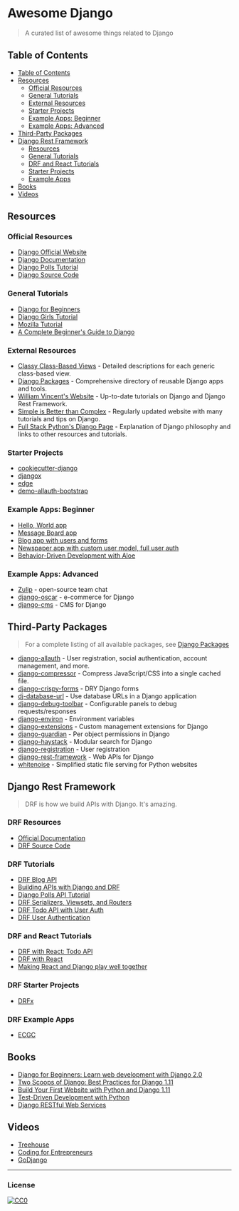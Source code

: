 # Awesome Django

> A curated list of awesome things related to Django

## Table of Contents

* [Table of Contents](#table-of-contents)
* [Resources](#resources)
  * [Official Resources](#official-resources)
  * [General Tutorials](#general-tutorials)
  * [External Resources](#external-resources)
  * [Starter Projects](#starter-projects)
  * [Example Apps: Beginner](#example-apps-beginner)
  * [Example Apps: Advanced](#example-app-advanced)
* [Third-Party Packages](#third-party-packages)
* [Django Rest Framework](#django-rest-framework)
  * [Resources](#drf-resources)
  * [General Tutorials](#drf-tutorials)
  * [DRF and React Tutorials](#drf-and-react-tutorials)
  * [Starter Projects](#drf-starter-projects)
  * [Example Apps](#drf-example-apps)
* [Books](#books)
* [Videos](#videos)

## Resources

### Official Resources

* [Django Official Website](https://www.djangoproject.com/)
* [Django Documentation](https://docs.djangoproject.com/en/dev/)
* [Django Polls Tutorial](https://docs.djangoproject.com/en/dev/intro/tutorial01/)
* [Django Source Code](https://github.com/django/django)

### General Tutorials

* [Django for Beginners](https://djangoforbeginners.com/)
* [Django Girls Tutorial](https://tutorial.djangogirls.org/en/)
* [Mozilla Tutorial](https://developer.mozilla.org/en-US/docs/Learn/Server-side/Django)
* [A Complete Beginner's Guide to Django](https://simpleisbetterthancomplex.com/series/beginners-guide/1.11/)

### External Resources

* [Classy Class-Based Views](http://ccbv.co.uk/) - Detailed descriptions for each generic class-based view.
* [Django Packages](https://djangopackages.org/) - Comprehensive directory of reusable Django apps and tools.
* [William Vincent's Website](https://wsvincent.com) - Up-to-date tutorials on Django and Django Rest Framework.
* [Simple is Better than Complex](https://simpleisbetterthancomplex.com/) - Regularly updated website with many tutorials and tips on Django.
* [Full Stack Python's Django Page](https://www.fullstackpython.com/django.html) - Explanation of Django philosophy and links to other resources and tutorials.

### Starter Projects

* [cookiecutter-django](https://github.com/pydanny/cookiecutter-django)
* [djangox](https://github.com/wsvincent/djangox)
* [edge](https://github.com/arocks/edge)
* [demo-allauth-bootstrap](https://github.com/aellerton/demo-allauth-bootstrap)

### Example Apps: Beginner

* [Hello, World app](https://github.com/wsvincent/djangoforbeginners/tree/master/ch2-hello-world-app)
* [Message Board app](https://github.com/wsvincent/djangoforbeginners/tree/master/ch4-message-board-app)
* [Blog app with users and forms](https://github.com/wsvincent/djangoforbeginners/tree/master/ch7-blog-app-with-users)
* [Newspaper app with custom user model, full user auth](https://github.com/wsvincent/djangoforbeginners/tree/master/ch15-comments)
* [Behavior-Driven Development with Aloe](https://github.com/testdrivenio/django-aloe-bdd)

### Example Apps: Advanced

* [Zulip](https://github.com/zulip/zulip) - open-source team chat
* [django-oscar](https://github.com/django-oscar/django-oscar) - e-commerce for Django
* [django-cms](https://github.com/divio/django-cms) - CMS for Django

## Third-Party Packages

> For a complete listing of all available packages, see [Django Packages](https://djangopackages.org/)

* [django-allauth](https://github.com/pennersr/django-allauth/) - User registration, social authentication, account management, and more.
* [django-compressor](https://github.com/django-compressor/django-compressor/) - Compress JavaScript/CSS into a single cached file.
* [django-crispy-forms](https://github.com/django-crispy-forms/django-crispy-forms/) - DRY Django forms
* [dj-database-url](https://github.com/kennethreitz/dj-database-url/) - Use database URLs in a Django application
* [django-debug-toolbar](https://github.com/jazzband/django-debug-toolbar/) - Configurable panels to debug requests/responses
* [django-environ](https://github.com/joke2k/django-environ) - Environment variables
* [django-extensions](https://github.com/django-extensions/django-extensions/) - Custom management extensions for Django
* [django-guardian](https://github.com/django-guardian/django-guardian) - Per object permissions in Django
* [django-haystack](https://github.com/django-haystack/django-haystack) - Modular search for Django
* [django-registration](https://github.com/macropin/django-registration/) - User registration
* [django-rest-framework](https://github.com/encode/django-rest-framework) - Web APIs for Django
* [whitenoise](https://github.com/evansd/whitenoise) - Simplified static file serving for Python websites

## Django Rest Framework

> DRF is how we build APIs with Django. It's amazing.

### DRF Resources

* [Official Documentation](http://www.django-rest-framework.org/)
* [DRF Source Code](https://github.com/encode/django-rest-framework)

### DRF Tutorials

* [DRF Blog API](https://wsvincent.com/django-rest-framework-tutorial/)
* [Building APIs with Django and DRF](https://books.agiliq.com/projects/django-api-polls-tutorial/en/latest/)
* [Django Polls API Tutorial](https://wsvincent.com/django-polls-tutorial-api/)
* [DRF Serializers, Viewsets, and Routers](https://wsvincent.com/django-rest-framework-serializers-viewsets-routers/)
* [DRF Todo API with User Auth](https://wsvincent.com/django-rest-framework-authentication-tutorial/)
* [DRF User Authentication](https://wsvincent.com/django-rest-framework-user-authentication-tutorial/)

### DRF and React Tutorials

* [DRF with React: Todo API](https://wsvincent.com/django-rest-framework-react-tutorial/)
* [DRF with React](https://www.valentinog.com/blog/tutorial-api-django-rest-react/)
* [Making React and Django play well together](https://fractalideas.com/blog/making-react-and-django-play-well-together/)

### DRF Starter Projects

* [DRFx](https://github.com/wsvincent/drfx)

### DRF Example Apps

* [ECGC](https://github.com/flowerncsu/ecgc-2017)

## Books

* [Django for Beginners: Learn web development with Django 2.0](https://leanpub.com/djangoforbeginners)
* [Two Scoops of Django: Best Practices for Django 1.11](https://www.twoscoopspress.com/products/two-scoops-of-django-1-11/)
* [Build Your First Website with Python and Django 1.11](https://www.amazon.com/Build-First-Website-Python-Django/dp/0994616856)
* [Test-Driven Development with Python](https://www.amazon.com/dp/1491958707)
* [Django RESTful Web Services](https://www.amazon.com/dp/1788833929)

## Videos

* [Treehouse](https://teamtreehouse.com/tracks/learn-django)
* [Coding for Entrepreneurs](https://www.codingforentrepreneurs.com/)
* [GoDjango](https://godjango.com/)

---

### License

[![CC0](http://i.creativecommons.org/p/zero/1.0/88x31.png)](http://creativecommons.org/publicdomain/zero/1.0/)
